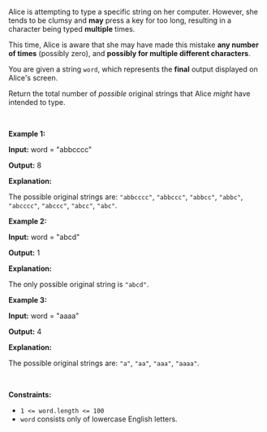 <p>Alice is attempting to type a specific string on her computer. However, she tends to be clumsy and <strong>may</strong> press a key for too long, resulting in a character being typed <strong>multiple</strong> times.</p>

<p>This time, Alice is aware that she may have made this mistake <strong>any number of times</strong> (possibly zero), and <strong>possibly for multiple different characters</strong>.</p>

<p>You are given a string <code>word</code>, which represents the <strong>final</strong> output displayed on Alice's screen.</p>

<p>Return the total number of <em>possible</em> original strings that Alice <em>might</em> have intended to type.</p>

<p>&nbsp;</p>
<p><strong class="example">Example 1:</strong></p>

<div class="example-block">
<p><strong>Input:</strong> <span class="example-io">word = "abbcccc"</span></p>
<p><strong>Output:</strong> <span class="example-io">8</span></p>
<p><strong>Explanation:</strong></p>
<p>The possible original strings are: <code>"abbcccc"</code>, <code>"abbccc"</code>, <code>"abbcc"</code>, <code>"abbc"</code>, <code>"abcccc"</code>, <code>"abccc"</code>, <code>"abcc"</code>, <code>"abc"</code>.</p>
</div>

<p><strong class="example">Example 2:</strong></p>

<div class="example-block">
<p><strong>Input:</strong> <span class="example-io">word = "abcd"</span></p>
<p><strong>Output:</strong> <span class="example-io">1</span></p>
<p><strong>Explanation:</strong></p>
<p>The only possible original string is <code>"abcd"</code>.</p>
</div>

<p><strong class="example">Example 3:</strong></p>

<div class="example-block">
<p><strong>Input:</strong> <span class="example-io">word = "aaaa"</span></p>
<p><strong>Output:</strong> <span class="example-io">4</span></p>
<p><strong>Explanation:</strong></p>
<p>The possible original strings are: <code>"a"</code>, <code>"aa"</code>, <code>"aaa"</code>, <code>"aaaa"</code>.</p>
</div>

<p>&nbsp;</p>
<p><strong>Constraints:</strong></p>
<ul>
    <li><code>1 &lt;= word.length &lt;= 100</code></li>
    <li><code>word</code> consists only of lowercase English letters.</li>
</ul>